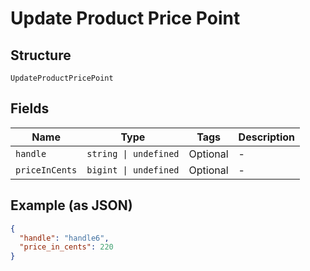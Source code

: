 
# Update Product Price Point

## Structure

`UpdateProductPricePoint`

## Fields

| Name | Type | Tags | Description |
|  --- | --- | --- | --- |
| `handle` | `string \| undefined` | Optional | - |
| `priceInCents` | `bigint \| undefined` | Optional | - |

## Example (as JSON)

```json
{
  "handle": "handle6",
  "price_in_cents": 220
}
```

